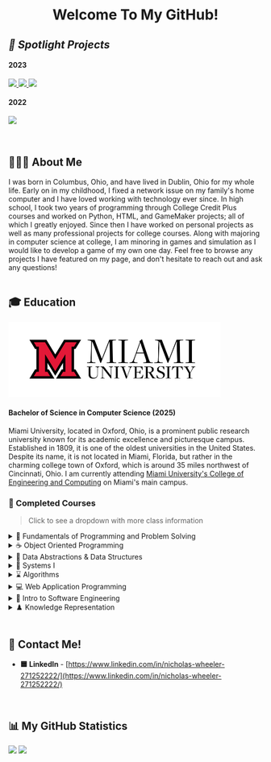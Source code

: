 <h1 align="center"> Welcome To My GitHub!</h1>
<h2><i>🌟 Spotlight Projects </i></h2>
<p align="center">
  <h4>2023</h4>
	<a href="https://github.com/NicholasJWheeler/GameVault">
	  <img src="https://github-readme-stats.vercel.app/api/pin/?username=NicholasJWheeler&repo=GameVault&title_color=000000&icon_color=000000&hide_border=true&text_color=000000&border_radius=10&border_color=000000&show_owner=false&bg_color=50,d4ffcc,32A100" />
	</a>
	<a href="https://github.com/NicholasJWheeler/Recipedia">
	  <img src="https://github-readme-stats.vercel.app/api/pin/?username=NicholasJWheeler&repo=Recipedia&title_color=000000&icon_color=000000&hide_border=true&text_color=000000&border_radius=10&border_color=000000&show_owner=false&bg_color=20,FFFFCF,FFE678" />
	</a>
  	<a href="https://github.com/NicholasJWheeler/Stock-Ticker">
	  <img src="https://github-readme-stats.vercel.app/api/pin/?username=NicholasJWheeler&repo=Stock-Ticker&title_color=000000&icon_color=000000&hide_border=true&text_color=000000&border_radius=10&border_color=000000&show_owner=false&bg_color=28,DEDEDE,B8FFF3" />
	</a>
	<h4>2022</h4>
	<a href="https://github.com/NicholasJWheeler/MIBites">
	  <img src="https://github-readme-stats.vercel.app/api/pin/?username=NicholasJWheeler&repo=MIBites&title_color=000000&icon_color=000000&text_color=000000&hide_border=true&border_radius=10&border_color=000000&show_owner=false&bg_color=20,FF9181,ffa3be" />
	</a>
</p>
<br>

## 🙋🏼‍♂️ About Me
I was born in Columbus, Ohio, and have lived in Dublin, Ohio for my whole life. Early on in my childhood, I fixed a network issue on my family's home computer and I have loved working with technology ever since. In high school, I took two years of programming through College Credit Plus courses and worked on Python, HTML, and GameMaker projects; all of which I greatly enjoyed. Since then I have worked on personal projects as well as many professional projects for college courses. Along with majoring in computer science at college, I am minoring in games and simulation as I would like to develop a game of my own one day. Feel free to browse any projects I have featured on my page, and don't hesitate to reach out and ask any questions!
<br><br>

## 🎓 Education

<a href="https://www.miamioh.edu/cec/">
	<img src="https://github.com/NicholasJWheeler/NicholasJWheeler/blob/main/Images/miami-university-logo.png?raw=true" height="150" />
</a>
<h4> Bachelor of Science in Computer Science (2025)</h4>

Miami University, located in Oxford, Ohio, is a prominent public research university known for its academic excellence and picturesque campus. Established in 1809, it is one of the oldest universities in the United States. Despite its name, it is not located in Miami, Florida, but rather in the charming college town of Oxford, which is around 35 miles northwest of Cincinnati, Ohio. I am currently attending [Miami University's College of Engineering and Computing](https://www.miamioh.edu/cec/) on Miami's main campus.

### 📝 Completed Courses
> Click to see a dropdown with more class information

<details>
    <summary>🧩 Fundamentals of Programming and Problem Solving</summary>

 - [View the formal course description here.](https://www.miamioh.edu/cec/academics/departments/cse/academics/course-descriptions/cse-174/index.html)
 - Introductory programming course.
 - Developed low-level algorithms exclusively in the Java programming language
 - Utilized basic data structures in conjunction with control structures to solve common coding issues
</details>
<details>
    <summary>☕ Object Oriented Programming</summary>

 - [View the formal course description here.](https://www.miamioh.edu/cec/academics/departments/cse/academics/course-descriptions/cse-271/index.html)
 -  All coding was done in Java
 - This course built on the first Java course to teach advanced programming concepts such as recursion
 - Developed an understanding of OOP concepts (Inheritance, Polymorphism, Abstraction, Encapsulation)
</details>
<details>
    <summary>💽 Data Abstractions & Data Structures</summary>

 - [View the formal course description here.](https://www.miamioh.edu/cec/academics/departments/cse/academics/course-descriptions/cse-274/index.html)
</details>
<details>
    <summary>💾 Systems I</summary>
    
 - [View the formal course description here.](https://www.miamioh.edu/cec/academics/departments/cse/academics/course-descriptions/cse-278/index.html)
 - [View my final project here.](https://github.com/NicholasJWheeler/MIBites)
</details>
<details>
    <summary>⌛ Algorithms</summary>

 - [View the formal course description here.](https://www.miamioh.edu/cec/academics/departments/cse/academics/course-descriptions/cse-374/index.html)
</details>
<details>
    <summary>💻 Web Application Programming</summary>

 - [View the formal course description here.](https://www.miamioh.edu/cec/academics/departments/cse/academics/course-descriptions/cse-383/index.html)
 - [View my final project here.](https://github.com/NicholasJWheeler/Stock-Ticker)
</details>
<details>
    <summary>💼 Intro to Software Engineering</summary>

 - [View the formal course description here.](https://www.miamioh.edu/cec/academics/departments/cse/academics/course-descriptions/cse-201/index.html)
 - [View my final project here.](https://github.com/NicholasJWheeler/Recipedia)
</details>
<details>
    <summary>♟️ Knowledge Representation</summary>

 - [View a formal course description here.](https://miamioh-sa.terradotta.com/index.cfm?FuseAction=Programs.ViewProgramAngular&id=11908)
 - I took this course while on a faculty-led CSE study-abroad trip to the University of Calabria in Italy
 - This course utilized the declarative programming language DLV (Datalog with Disjunction) which was partially developed at the University of Calabria
 - Complex problems such as the Knight's Tour, Sudoku, Binario, and the 3-colorability problem were able to be easily solved utilizing DLV
 - Since DLV is based on Datalog, it produces answer sets as the result by following "rules" set in the code
</details>
<br>


## 🔗 Contact Me!
 - **🟦 LinkedIn** - [https://www.linkedin.com/in/nicholas-wheeler-271252222/](https://www.linkedin.com/in/nicholas-wheeler-271252222/)
<br>

## 📊 My GitHub Statistics

<p align="left">
<img src="https://github-readme-stats.vercel.app/api?username=NicholasJWheeler&hide=contribs&show_icons=true&title_color=FFFFFF&icon_color=FFFFFF&text_color=91bac7&border_radius=8&border_color=91bac7&bg_color=23272e&line_height=24&hide_rank=true" />
<img src="https://github-readme-stats.vercel.app/api/top-langs/?username=NicholasJWheeler&hide=php&title_color=FFFFFF&icon_color=FFF&text_color=91bac7&border_radius=8&border_color=91bac7&bg_color=23272e&langs_count=10&layout=compact" />
</p>



